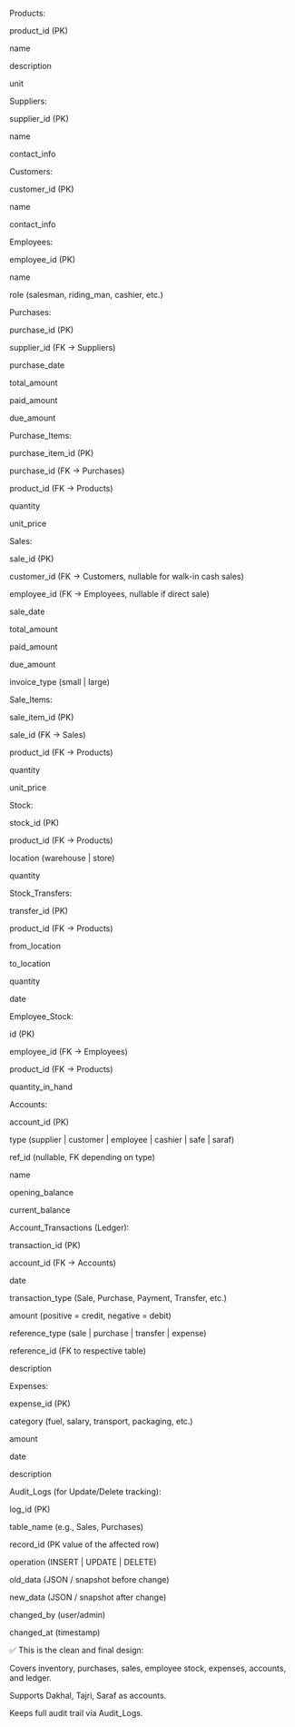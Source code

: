Products:

product_id (PK)

name

description

unit

Suppliers:

supplier_id (PK)

name

contact_info

Customers:

customer_id (PK)

name

contact_info

Employees:

employee_id (PK)

name

role (salesman, riding_man, cashier, etc.)

Purchases:

purchase_id (PK)

supplier_id (FK → Suppliers)

purchase_date

total_amount

paid_amount

due_amount

Purchase_Items:

purchase_item_id (PK)

purchase_id (FK → Purchases)

product_id (FK → Products)

quantity

unit_price

Sales:

sale_id (PK)

customer_id (FK → Customers, nullable for walk-in cash sales)

employee_id (FK → Employees, nullable if direct sale)

sale_date

total_amount

paid_amount

due_amount

invoice_type (small | large)

Sale_Items:

sale_item_id (PK)

sale_id (FK → Sales)

product_id (FK → Products)

quantity

unit_price

Stock:

stock_id (PK)

product_id (FK → Products)

location (warehouse | store)

quantity

Stock_Transfers:

transfer_id (PK)

product_id (FK → Products)

from_location

to_location

quantity

date

Employee_Stock:

id (PK)

employee_id (FK → Employees)

product_id (FK → Products)

quantity_in_hand

Accounts:

account_id (PK)

type (supplier | customer | employee | cashier | safe | saraf)

ref_id (nullable, FK depending on type)

name

opening_balance

current_balance

Account_Transactions (Ledger):

transaction_id (PK)

account_id (FK → Accounts)

date

transaction_type (Sale, Purchase, Payment, Transfer, etc.)

amount (positive = credit, negative = debit)

reference_type (sale | purchase | transfer | expense)

reference_id (FK to respective table)

description

Expenses:

expense_id (PK)

category (fuel, salary, transport, packaging, etc.)

amount

date

description

Audit_Logs (for Update/Delete tracking):

log_id (PK)

table_name (e.g., Sales, Purchases)

record_id (PK value of the affected row)

operation (INSERT | UPDATE | DELETE)

old_data (JSON / snapshot before change)

new_data (JSON / snapshot after change)

changed_by (user/admin)

changed_at (timestamp)

✅ This is the clean and final design:

Covers inventory, purchases, sales, employee stock, expenses, accounts, and ledger.

Supports Dakhal, Tajri, Saraf as accounts.

Keeps full audit trail via Audit_Logs.
